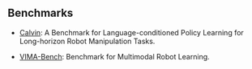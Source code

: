 ## Benchmarks

- [Calvin](http://calvin.cs.uni-freiburg.de/): A Benchmark for Language-conditioned Policy Learning for Long-horizon Robot Manipulation Tasks.

- [VIMA-Bench](https://github.com/vimalabs/VIMABench): Benchmark for Multimodal Robot Learning.

